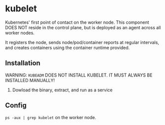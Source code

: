 # kubelet

Kubernetes' first point of contact on the worker node. This component DOES NOT reside in the control plane, but is deployed as an agent across all worker nodes.

It registers the node, sends node/pod/container reports at regular intervals, and creates containers using the container runtime provided.

## Installation

WARNING: `KUBEADM` DOES NOT INSTALL KUBELET. IT MUST ALWAYS BE INSTALLED MANUALLY!

1. Dowload the binary, extract, and run as a service

## Config

`ps -aux | grep kubelet` on the worker node.
